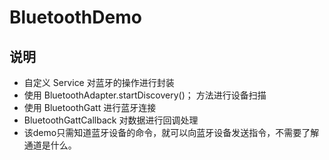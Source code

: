 # BluetoothDemo

## 说明

* 自定义 Service 对蓝牙的操作进行封装
* 使用 BluetoothAdapter.startDiscovery()； 方法进行设备扫描
* 使用 BluetoothGatt 进行蓝牙连接
* BluetoothGattCallback 对数据进行回调处理
* 该demo只需知道蓝牙设备的命令，就可以向蓝牙设备发送指令，不需要了解通道是什么。
